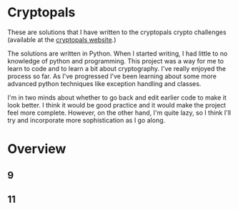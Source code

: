 <h1> Cryptopals </h1>


These are solutions that I have written to the cryptopals crypto challenges (available at the <a href="cryptopals.com"> cryptopals website</a>.)

The solutions are written in Python. When I started writing, I had little to no knowledge of python and programming.
This project was a way for me to learn to code and to learn a bit about cryptography. I've really enjoyed the process so far. As I've progressed I've been learning about some more advanced python techniques like exception handling and classes.

I'm in two minds about whether to go back and edit earlier code to make it look better. I think it would be good practice and it would make the project feel more complete.
However, on the other hand, I'm quite lazy, so I think I'll try and incorporate more sophistication as I go along.

<h1>Overview </h1>

<h2> 9 </h2>

<h2> 11 </h2>

<h2> </h2>

<h2> </h2>

<h2> </h2>

<h2> </h2>

<h2> </h2>

<h2> </h2>
